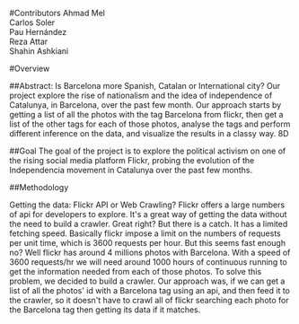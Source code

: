 #Contributors
Ahmad Mel  
Carlos Soler  
Pau Hernández  
Reza Attar  
Shahin Ashkiani

#Overview
 
##Abstract: Is Barcelona more Spanish, Catalan or International city?
Our project explore the rise of nationalism and the idea of independence of Catalunya, in Barcelona, over
the past few month. Our approach starts by getting a list of all the photos with the tag Barcelona from 
flickr, then get a list of the other tags for each of those photos, analyse the tags and perform different
inference on the data, and visualize the results in a classy way. 8D


##Goal
The goal of the project is to explore the political activism on one of the rising social media
platform Flickr, probing the evolution  of the Independencia movement in Catalunya over the past few months.
	

##Methodology

Getting the data: Flickr API or Web Crawling?
Flickr offers a large numbers of api for developers to explore. It's a great way of getting the data
without the need to build a crawler. Great right? But there is a catch. 
It has  a limited fetching speed. 
Basically flickr impose a limit on the numbers of requests per unit time, which is 3600 requests per hour. 
But this seems fast enough no?
Well flickr has around 4 millions photos with Barcelona. With a speed of 3600 requests/hr we will need
around 1000 hours of continuous running to get the information needed from each of those photos.
To solve this problem, we decided to build a crawler.
Our approach was, if we can get a list of all the photos' id with a Barcelona tag using an api, and then feed it to
the crawler, so it doesn't have to crawl all of flickr searching each photo for the Barcelona tag then
getting its data if it matches.


